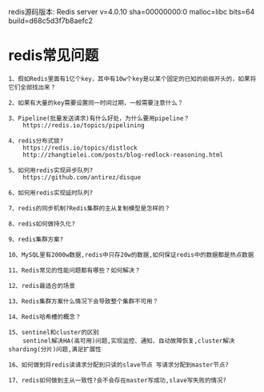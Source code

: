 redis源码版本:
Redis server v=4.0.10 sha=00000000:0 malloc=libc bits=64 build=d68c5d3f7b8aefc2

# redis常见问题
    1、假如Redis里面有1亿个key，其中有10w个key是以某个固定的已知的前缀开头的，如果将它们全部找出来？
    
    2、如果有大量的key需要设置同一时间过期，一般需要注意什么？
    
    3、Pipeline(批量发送请求)有什么好处，为什么要用pipeline？
        https://redis.io/topics/pipelining
    
    4、redis分布式锁?
        https://redis.io/topics/distlock
        http://zhangtielei.com/posts/blog-redlock-reasoning.html
    
    5、如何用redis实现异步队列?
        https://github.com/antirez/disque
    
    6、如何用redis实现延时队列?

    7、redis的同步机制?Redis集群的主从复制模型是怎样的？

    8、redis如何做持久化?

    9、redis集群方案?

    10、MySQL里有2000w数据,redis中只存20w的数据,如何保证redis中的数据都是热点数据

    11、Redis常见的性能问题都有哪些？如何解决？

    12、redis最适合的场景

    13、Redis集群方案什么情况下会导致整个集群不可用？

    14、Redis哈希槽的概念？

    15、sentinel和cluster的区别
        sentinel解决HA(高可用)问题,实现监控、通知、自动故障恢复,cluster解决sharding(分片)问题,满足扩展性

    16、如何做到将redis读请求分配到只读的slave节点 写请求分配到master节点?

    17、redis如何做到主从一致性?会不会存在master写成功,slave写失败的情况?